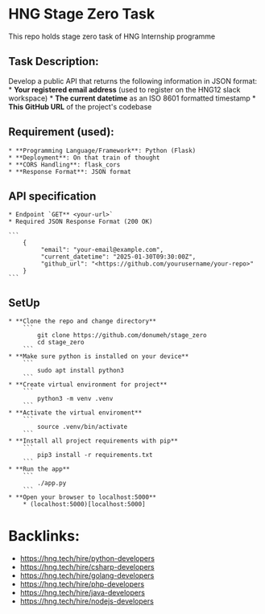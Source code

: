 # HNG Stage Zero Task

This repo holds stage zero task of HNG Internship programme


## Task Description:

Develop a public API that returns the following information in JSON format:
	* **Your registered email address** (used to register on the HNG12 slack workspace)
	* **The current datetime** as an ISO 8601 formatted timestamp
	* **This GitHub URL** of the project's codebase

## Requirement (used):
	* **Programming Language/Framework**: Python (Flask)
	* **Deployment**: On that train of thought
	* **CORS Handling**: flask_cors
	* **Response Format**: JSON format


## API specification
	* Endpoint `GET** <your-url>`
	* Required JSON Response Format (200 OK)

	```
		{
 			 "email": "your-email@example.com",
			 "current_datetime": "2025-01-30T09:30:00Z",
			 "github_url": "<https://github.com/yourusername/your-repo>"
		}
	```

## SetUp
	* **Clone the repo and change directory**
		```
			git clone https://github.com/donumeh/stage_zero
			cd stage_zero
		```
	* **Make sure python is installed on your device**
		```
			sudo apt install python3
		```
	* **Create virtual environment for project**
		```
			python3 -m venv .venv
		```
	* **Activate the virtual enviroment**
		```
			source .venv/bin/activate
		```
	* **Install all project requirements with pip**
		```
			pip3 install -r requirements.txt
		```
	* **Run the app**
		```
			./app.py
		```
	* **Open your browser to localhost:5000**
		* (localhost:5000)[localhost:5000]

# Backlinks:
* https://hng.tech/hire/python-developers
* https://hng.tech/hire/csharp-developers
* https://hng.tech/hire/golang-developers
* https://hng.tech/hire/php-developers
* https://hng.tech/hire/java-developers
* https://hng.tech/hire/nodejs-developers


